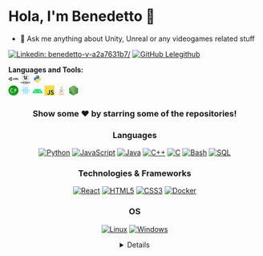 # Hola, I'm Benedetto 👋

- 💬 Ask me anything about Unity, Unreal or any videogames related stuff

[![Linkedin: benedetto-v-a2a7631b7/](https://img.shields.io/badge/-lele-blue?style=flat-square&logo=Linkedin&logoColor=white&link=https://www.linkedin.com/in/benedetto-v-a2a7631b7/)](https://www.linkedin.com/in/benedetto-v-a2a7631b7/)
[![GitHub Lelegithub](https://img.shields.io/github/followers/Lelegithub?label=follow&style=social)](https://github.com/Lelegithub)


**Languages and Tools:**  
<code><img height="20" src="https://raw.githubusercontent.com/github/explore/80688e429a7d4ef2fca1e82350fe8e3517d3494d/topics/unity/unity.png"></code>
<code><img height="20" src="https://raw.githubusercontent.com/github/explore/80688e429a7d4ef2fca1e82350fe8e3517d3494d/topics/unreal-engine/unreal-engine.png"></code>
<code><img height="20" src="https://raw.githubusercontent.com/github/explore/80688e429a7d4ef2fca1e82350fe8e3517d3494d/topics/python/python.png"></code>  
<code><img height="20" src="https://raw.githubusercontent.com/github/explore/80688e429a7d4ef2fca1e82350fe8e3517d3494d/topics/csharp/csharp.png"></code>
<code><img height="20" src="https://raw.githubusercontent.com/github/explore/80688e429a7d4ef2fca1e82350fe8e3517d3494d/topics/react/react.png"></code>
<code><img height="20" src="https://raw.githubusercontent.com/github/explore/80688e429a7d4ef2fca1e82350fe8e3517d3494d/topics/android/android.png"></code>
<code><img height="20" src="https://raw.githubusercontent.com/github/explore/80688e429a7d4ef2fca1e82350fe8e3517d3494d/topics/javascript/javascript.png"></code>
<code><img height="20" src="https://raw.githubusercontent.com/github/explore/80688e429a7d4ef2fca1e82350fe8e3517d3494d/topics/java/java.png"></code>
<code><img height="20" src="https://raw.githubusercontent.com/github/explore/80688e429a7d4ef2fca1e82350fe8e3517d3494d/topics/nodejs/nodejs.png"></code>    

<div align="center">

### Show some ❤️ by starring some of the repositories!

### Languages
[![Python](https://img.shields.io/badge/python-black?style=for-the-badge&logo=python)](https://github.com/Lelegithub)
[![JavaScript](https://img.shields.io/badge/javascript-black?style=for-the-badge&logo=javascript)](https://github.com/Lelegithub)
[![Java](https://img.shields.io/badge/java-black?style=for-the-badge&logo=openjdk)](https://github.com/Lelegithub)
[![C++](https://img.shields.io/badge/c++-black?style=for-the-badge&logo=cplusplus)](https://github.com/Lelegithub)
[![C](https://img.shields.io/badge/c-black?style=for-the-badge&logo=c)](https://github.com/Lelegithub)
[![Bash](https://img.shields.io/badge/bash-black?style=for-the-badge&logo=gnu-bash&logoColor=white)](https://github.com/Lelegithub)
[![SQL](https://img.shields.io/badge/sql-black?style=for-the-badge&logo=mysql)](https://github.com/Lelegithub)

### Technologies & Frameworks
[![React](https://img.shields.io/badge/react-black?style=for-the-badge&logo=react)](https://github.com/wervlad)
[![HTML5](https://img.shields.io/badge/html5-black?style=for-the-badge&logo=html5)](https://hub.docker.com/u/wervlad)
[![CSS3](https://img.shields.io/badge/css3-black?style=for-the-badge&logo=css3)](https://hub.docker.com/u/wervlad)
[![Docker](https://img.shields.io/badge/docker-black?style=for-the-badge&logo=docker)](https://hub.docker.com/u/wervlad)

### OS
[![Linux](https://img.shields.io/badge/linux-black?style=for-the-badge&logo=Linux)](https://github.com/Lelegithub)
[![Windows](https://img.shields.io/badge/Windows-black?style=for-the-badge&logo=Windows)](https://github.com/Lelegithub)

<details>
<p align="center">
  <a href="https://github.com/Lelegithub">
    <img src="http://github-profile-summary-cards.vercel.app/api/cards/profile-details?username=Lelegithub&theme=transparent" />
  </a>
  <a href="https://github.com/Lelegithub">
    <img src="https://github-readme-streak-stats.herokuapp.com/?user=Lelegithub&hide_border=true&card_width=338&theme=transparent" />
  </a>
  <a href="https://github.com/Lelegithub">
    <img src="http://github-profile-summary-cards.vercel.app/api/cards/stats?username=Lelegithub&theme=transparent" />
  </a>
  <a href="https://github.com/Lelegithub">
    <img src="https://github-readme-stats.vercel.app/api/top-langs/?username=Lelegithub&langs_count=10&exclude_repo=&hide=jupyter%20notebook,vim%20script,cmake,makefile,batchfile,emacs%20lisp,css,html&layout=default&card_width=699&hide_border=true&theme=transparent" />
  </a>
</p>
</details>

</div>
